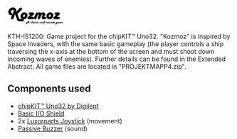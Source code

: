 [<img width='25%' src='logo.png'/>](logo.png)

KTH-IS1200: Game project for the chipKIT™ Uno32. "Kozmoz" is inspired by Space Invaders, with the same basic gameplay (the player controls a ship traversing the x-axis at the bottom of the screen and must shoot down incoming waves of enemies). Further details can be found in the Extended Abstract. All game files are located in "PROJEKTMAPP4.zip".

## Components used
* [chipKIT™ Uno32 by Digilent](http://chipkit.net/wpcproduct/chipkit-uno32/)
* [Basic I/O Shield](http://chipkit.net/wpcproduct/chipkit-basic-io-shield/)
* 2x [Luxorparts Joystick](https://www.kjell.com/se/sortiment/el-verktyg/arduino/moduler/luxorparts-joystick-modul-for-arduino-p87943) (movement)
* [Passive Buzzer](https://www.kjell.com/se/sortiment/el-verktyg/arduino/moduler/passiv-summer-for-arduino-p87887?gclid=Cj0KCQiAzePjBRCRARIsAGkrSm6um29QjTX7nW5qtz3ITQ1u7tNe1yh1BMkEQU4P4skV8IbmBjnOgykaAgz3EALw_wcB&gclsrc=aw.ds) (sound)
